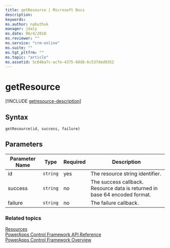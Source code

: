 ```yaml
---
title: getResource | Microsoft Docs
description: 
keywords:
ms.author: nabuthuk
manager: jdaly
ms.date: 06/4/2018
ms.reviewer: ""
ms.service: "crm-online"
ms.suite: ""
ms.tgt_pltfrm: ""
ms.topic: "article"
ms.assetid: 5c04ba7c-acfe-4375-8dd8-6c537ded9352
---
```


# getResource

[!INCLUDE [getresource-description](includes/getresource-description.md)]

## Syntax

`getResource(id, success, failure)`

## Parameters

| Parameter Name|Type|Required|Description|
| ------------- |----|--------|-----------|
|id|`string`|yes|The resource string identifier.|
|success|`string`|no|The success callback. Resource data is returned in base 64 encoded format.|
|failure|`string`|no|The failure callback.|

### Related topics

[Resources](../resources.md)<br />
[PowerApps Control Framework API Reference](../index.md)<br />
[PowerApps Control Framework Overview](../../overview.md)<br />
